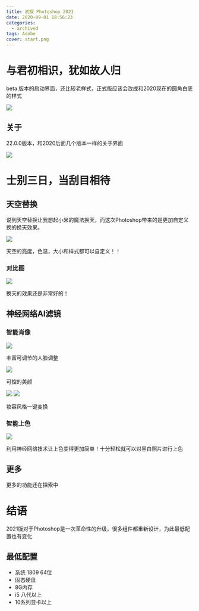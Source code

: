 ```yaml
---
title: 初探 Photoshop 2021
date: 2020-09-01 18:56:23
categories:
  - archived
tags: Adobe
cover: start.png
---
```


# 与君初相识，犹如故人归

beta 版本的启动界面，还比较老样式，正式版应该会改成和2020现在的圆角白底的样式

![](start.png)

## 关于

22.0.0版本，和2020后面几个版本一样的关于界面

![](about.png)

# 士别三日，当刮目相待

## 天空替换

说到天空替换让我想起小米的魔法换天，而这次Photoshop带来的是更加自定义换的换天效果。

![](skyreplace.png)

天空的亮度，色温，大小和样式都可以自定义！！

### 对比图
![](skyba.png)

换天的效果还是非常好的！

## 神经网络AI滤镜

### 智能肖像

![](face.png)

丰富可调节的人脸调整

![](smooth.png)

可控的美颜

![](style.png)
![](make.png)

妆容风格一键变换

### 智能上色

![](color.png)

利用神经网络技术让上色变得更加简单！十分轻松就可以对黑白照片进行上色

## 更多

更多的功能还在探索中

# 结语 

2021版对于Photoshop是一次革命性的升级，很多组件都重新设计，为此最低配置也有变化

## 最低配置

* 系统 1809 64位
* 固态硬盘
* 8G内存
* i5 八代以上
* 10系列显卡以上